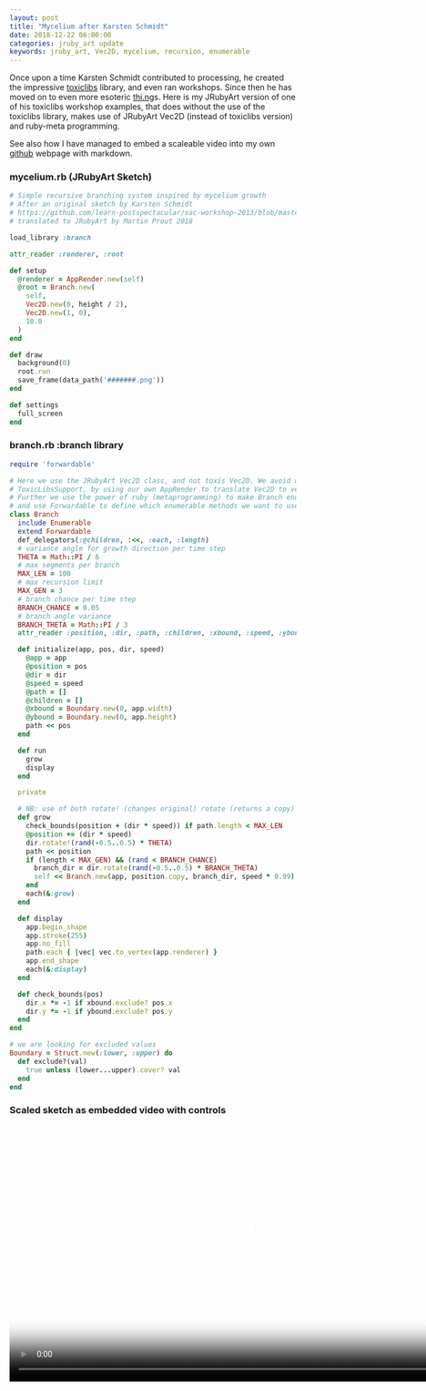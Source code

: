 ```yaml
---
layout: post
title: "Mycelium after Karsten Schmidt"
date: 2018-12-22 06:00:00
categories: jruby_art update
keywords: jruby_art, Vec2D, mycelium, recursion, enumerable
---
```

Once upon a time Karsten Schmidt contributed to processing, he created the impressive [toxiclibs][toxiclibs] library, and even ran workshops. Since then he has moved on to even more esoteric [thi.ng][thi.ng]s. Here is my JRubyArt version of one of his toxiclibs workshop examples, that does without the use of the toxiclibs library, makes use of JRubyArt Vec2D (instead of toxiclibs version) and ruby-meta programming.

See also how I have managed to embed a scaleable video into my own [github][github] webpage with markdown.

### mycelium.rb (JRubyArt Sketch)
```ruby
# Simple recursive branching system inspired by mycelium growth
# After an original sketch by Karsten Schmidt
# https://github.com/learn-postspectacular/sac-workshop-2013/blob/master/Mycelium/Mycelium.pde
# translated to JRubyArt by Martin Prout 2018

load_library :branch

attr_reader :renderer, :root

def setup
  @renderer = AppRender.new(self)
  @root = Branch.new(
    self,
    Vec2D.new(0, height / 2),
    Vec2D.new(1, 0),
    10.0
  )
end

def draw
  background(0)
  root.run
  save_frame(data_path('#######.png'))
end

def settings
  full_screen
end

```

### branch.rb :branch library

```ruby
require 'forwardable'

# Here we use the JRubyArt Vec2D class, and not toxis Vec2D. We avoid using
# ToxicLibsSupport, by using our own AppRender to translate Vec2D to vertices.
# Further we use the power of ruby (metaprogramming) to make Branch enumerable
# and use Forwardable to define which enumerable methods we want to use.
class Branch
  include Enumerable
  extend Forwardable
  def_delegators(:@children, :<<, :each, :length)
  # variance angle for growth direction per time step
  THETA = Math::PI / 6
  # max segments per branch
  MAX_LEN = 100
  # max recursion limit
  MAX_GEN = 3
  # branch chance per time step
  BRANCH_CHANCE = 0.05
  # branch angle variance
  BRANCH_THETA = Math::PI / 3
  attr_reader :position, :dir, :path, :children, :xbound, :speed, :ybound, :app

  def initialize(app, pos, dir, speed)
    @app = app
    @position = pos
    @dir = dir
    @speed = speed
    @path = []
    @children = []
    @xbound = Boundary.new(0, app.width)
    @ybound = Boundary.new(0, app.height)
    path << pos
  end

  def run
    grow
    display
  end

  private

  # NB: use of both rotate! (changes original) rotate (returns a copy) of Vec2D
  def grow
    check_bounds(position + (dir * speed)) if path.length < MAX_LEN
    @position += (dir * speed)
    dir.rotate!(rand(-0.5..0.5) * THETA)
    path << position
    if (length < MAX_GEN) && (rand < BRANCH_CHANCE)
      branch_dir = dir.rotate(rand(-0.5..0.5) * BRANCH_THETA)
      self << Branch.new(app, position.copy, branch_dir, speed * 0.99)
    end
    each(&:grow)
  end

  def display
    app.begin_shape
    app.stroke(255)
    app.no_fill
    path.each { |vec| vec.to_vertex(app.renderer) }
    app.end_shape
    each(&:display)
  end

  def check_bounds(pos)
    dir.x *= -1 if xbound.exclude? pos.x
    dir.y *= -1 if ybound.exclude? pos.y
  end
end

# we are looking for excluded values
Boundary = Struct.new(:lower, :upper) do
  def exclude?(val)
    true unless (lower...upper).cover? val
  end
end

```

### Scaled sketch as embedded video with controls

<video src="{{site.github.url}}/assets/mycelium.ogv" poster="{{site.github.url}}/assets/mycelium.png" width="860" height="450" controls preload></video>

[thi.ng]:http://thi.ng/
[toxiclibs]:http://toxiclibs.org/
[github]:https://github.com/monkstone/monkstone.github.io
